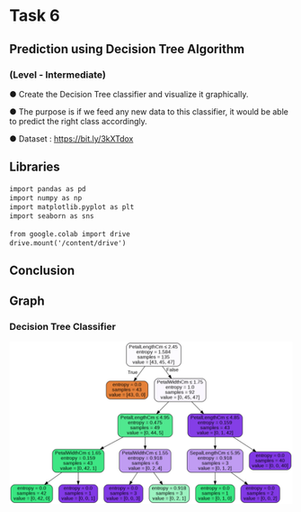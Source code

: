 # Task 6

##    Prediction using Decision Tree Algorithm

###    (Level - Intermediate)

● Create the Decision Tree classifier and visualize it graphically.

● The purpose is if we feed any new data to this classifier, it would be able to predict the right class accordingly.

● Dataset : https://bit.ly/3kXTdox

## Libraries
~~~
import pandas as pd
import numpy as np
import matplotlib.pyplot as plt 
import seaborn as sns

from google.colab import drive
drive.mount('/content/drive')
~~~
##  Conclusion

## Graph

### Decision Tree Classifier

![decisiontree_classifier](https://github.com/aithalshreeram/Sparks_Foundation_Internship/blob/main/Task_6/Images/Image%20(1).png)
